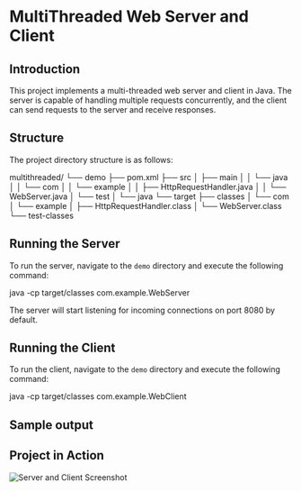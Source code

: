 # MultiThreaded Web Server and Client

## Introduction
This project implements a multi-threaded web server and client in Java. The server is capable of handling multiple requests concurrently, and the client can send requests to the server and receive responses.

## Structure
The project directory structure is as follows:

multithreaded/
└── demo
├── pom.xml
├── src
│ ├── main
│ │ └── java
│ │ └── com
│ │ └── example
│ │ ├── HttpRequestHandler.java
│ │ └── WebServer.java
│ └── test
│ └── java
└── target
├── classes
│ └── com
│ └── example
│ ├── HttpRequestHandler.class
│ └── WebServer.class
└── test-classes


## Running the Server
To run the server, navigate to the `demo` directory and execute the following command:

java -cp target/classes com.example.WebServer


The server will start listening for incoming connections on port 8080 by default.

## Running the Client
To run the client, navigate to the `demo` directory and execute the following command:

java -cp target/classes com.example.WebClient

## Sample output

## Project in Action

![Server and Client Screenshot](assets/output.png)

